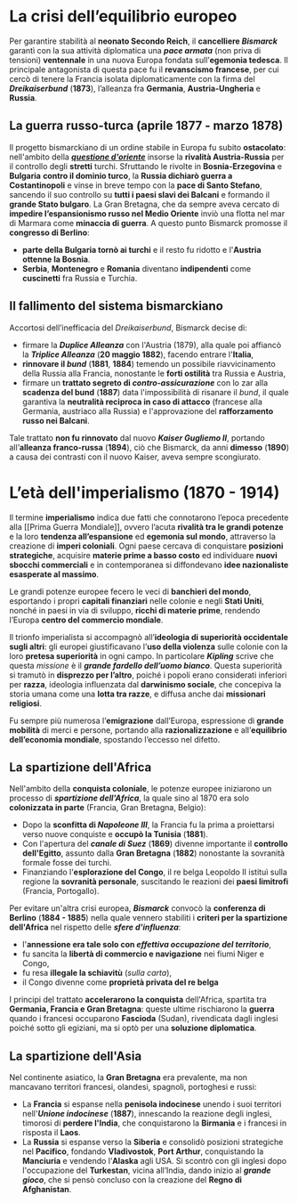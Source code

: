 # La crisi dell’equilibrio europeo
Per garantire stabilità al **neonato Secondo Reich**, il **cancelliere *Bismarck*** garantì con la sua attività diplomatica una ***pace armata*** (non priva di tensioni) **ventennale** in una nuova Europa fondata sull’**egemonia tedesca**. Il principale antagonista di questa pace fu il **revanscismo francese**, per cui cercò di tenere la Francia isolata diplomaticamente con la firma del ***Dreikaiserbund*** (**1873**), l’alleanza fra **Germania**, **Austria-Ungheria** e **Russia**.
## La guerra russo-turca (aprile 1877 - marzo 1878)
Il progetto bismarckiano di un ordine stabile in Europa fu subito **ostacolato**: nell'ambito della <span title="Con quest'espressione si indicano l'insieme dei problemi relativi alle mire espansionistiche delle potenze europee nei territori dell'ormai indebolito Impero Ottomano, in particolare ai due stretti del Bosforo e dei Dardanelli."><b><i><u>questione d'oriente</u></i></b></span> insorse la **rivalità Austria-Russia** per il controllo degli **stretti** turchi. Sfruttando le rivolte in **Bosnia-Erzegovina** e **Bulgaria** **contro il dominio turco**, la **Russia dichiarò guerra a Costantinopoli** e vinse in breve tempo con la **pace di Santo Stefano**, sancendo il suo controllo su **tutti i paesi slavi dei Balcani** e formando il **grande Stato bulgaro**. La Gran Bretagna, che da sempre aveva cercato di **impedire l’espansionismo russo nel Medio Oriente** inviò una flotta nel mar di Marmara come **minaccia di guerra**. A questo punto Bismarck promosse il **congresso di Berlino**:
- **parte della Bulgaria tornò ai turchi** e il resto fu ridotto e l'**Austria ottenne la Bosnia**.
- **Serbia**, **Montenegro** e **Romania** diventano **indipendenti** come **cuscinetti** fra Russia e Turchia.
## Il fallimento del sistema bismarckiano
Accortosi dell’inefficacia del *Dreikaiserbund*, Bismarck decise di:
- firmare la ***Duplice Alleanza*** con l'Austria (1879), alla quale poi affiancò la ***Triplice Alleanza*** (**20 maggio 1882**), facendo entrare l'**Italia**,
- **rinnovare il *bund*** (**1881**, **1884**) temendo un possibile riavvicinamento della Russia alla Francia, nonostante le **forti ostilità** tra Russia e Austria,
- firmare un **trattato segreto di *contro-assicurazione*** con lo zar alla **scadenza del bund** (**1887**) data l'impossibilità di risanare il *bund*, il quale garantiva la **neutralità reciproca in caso di attacco** (francese alla Germania, austriaco alla Russia) e l'approvazione del **rafforzamento russo nei Balcani**.

Tale trattato **non fu rinnovato** dal nuovo ***Kaiser Gugliemo II***, portando all’**alleanza franco-russa** (**1894**), ciò che Bismarck, da anni **dimesso** (**1890**) a causa dei contrasti con il nuovo Kaiser, aveva sempre scongiurato.
# L’età dell'imperialismo (1870 - 1914)
Il termine **imperialismo** indica due fatti che connotarono l’epoca precedente alla [[Prima Guerra Mondiale]], ovvero l’acuta **rivalità tra le grandi potenze** e la loro **tendenza all’espansione** ed **egemonia sul mondo**, attraverso la creazione di **imperi coloniali**. Ogni paese cercava di conquistare **posizioni strategiche**, acquisire **materie prime a basso costo** ed individuare **nuovi sbocchi commerciali** e in contemporanea si diffondevano **idee nazionaliste esasperate al massimo**.

Le grandi potenze europee fecero le veci di **banchieri del mondo**, esportando i propri **capitali finanziari** nelle colonie e negli **Stati Uniti**, nonché in paesi in via di sviluppo, **ricchi di materie prime**, rendendo l’Europa **centro del commercio mondiale**.

Il trionfo imperialista si accompagnò all’**ideologia di superiorità occidentale sugli altri**: gli europei giustificavano l’**uso della violenza** sulle colonie con la loro **pretesa superiorità** in ogni campo. In particolare ***Kipling*** scrive che questa *missione* è il ***grande fardello dell’uomo bianco***. Questa superiorità si tramutò in **disprezzo per l’altro**, poiché i popoli erano considerati inferiori per **razza**, ideologia influenzata dal **darwinismo sociale**, che concepiva la storia umana come una **lotta tra razze**, e diffusa anche dai **missionari religiosi**.

Fu sempre più numerosa l’**emigrazione** dall’Europa, espressione di **grande mobilità** di merci e persone, portando alla **razionalizzazione** e all’**equilibrio dell’economia mondiale**, spostando l’eccesso nel difetto.
## La spartizione dell'Africa
Nell'ambito della **conquista coloniale**, le potenze europee iniziarono un processo di ***spartizione dell'Africa***, la quale sino al 1870 era solo **colonizzata in parte** (Francia, Gran Bretagna, Belgio):
 - Dopo la **sconfitta di *Napoleone III***, la Francia fu la prima a proiettarsi verso nuove conquiste e **occupò la Tunisia** (**1881**).
 - Con l'apertura del ***canale di Suez*** (**1869**) divenne importante il **controllo dell'Egitto**, assunto dalla **Gran Bretagna** (**1882**) nonostante la sovranità formale fosse dei turchi.
 - Finanziando l'**esplorazione del Congo**, il re belga Leopoldo II istituì sulla regione la **sovranità personale**, suscitando le reazioni dei **paesi limitrofi** (Francia, Portogallo).

Per evitare un'altra crisi europea, ***Bismarck*** convocò la **conferenza di Berlino** (**1884 - 1885**) nella quale vennero stabiliti i **criteri per la spartizione dell'Africa** nel rispetto delle ***sfere d'influenza***:
- l'**annessione era tale solo con *effettiva occupazione del territorio***,
- fu sancita la **libertà di commercio e navigazione** nei fiumi Niger e Congo,
- fu resa **illegale la schiavitù** (*sulla carta*),
- il Congo divenne come **proprietà privata del re belga**

I principi del trattato **accelerarono la conquista** dell'Africa, spartita tra **Germania, Francia e Gran Bretagna**: queste ultime rischiarono la **guerra** quando i francesi occuparono **Fascioda** (Sudan), rivendicata dagli inglesi poiché sotto gli egiziani, ma si optò per una **soluzione diplomatica**.
## La spartizione dell'Asia
Nel continente asiatico, la **Gran Bretagna** era prevalente, ma non mancavano territori francesi, olandesi, spagnoli, portoghesi e russi:
- La **Francia** si espanse nella **penisola indocinese** unendo i suoi territori nell'***Unione indocinese*** (**1887**), innescando la reazione degli inglesi, timorosi di **perdere l'India**, che conquistarono la **Birmania** e i francesi in risposta il **Laos**.
- La **Russia** si espanse verso la **Siberia** e consolidò posizioni strategiche nel **Pacifico**, fondando **Vladivostok**, **Port Arthur**, conquistando la **Manciuria** e vendendo l’**Alaska** agli USA. Si scontrò con gli inglesi dopo l'occupazione del **Turkestan**, vicina all’India, dando inizio al ***grande gioco***, che si pensò concluso con la creazione del **Regno di Afghanistan**.